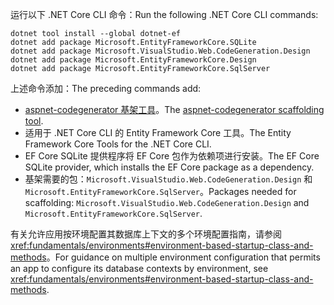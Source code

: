 <span data-ttu-id="ca8f0-101">运行以下 .NET Core CLI 命令：</span><span class="sxs-lookup"><span data-stu-id="ca8f0-101">Run the following .NET Core CLI commands:</span></span>

```dotnetcli
dotnet tool install --global dotnet-ef
dotnet add package Microsoft.EntityFrameworkCore.SQLite
dotnet add package Microsoft.VisualStudio.Web.CodeGeneration.Design
dotnet add package Microsoft.EntityFrameworkCore.Design
dotnet add package Microsoft.EntityFrameworkCore.SqlServer
```

<span data-ttu-id="ca8f0-102">上述命令添加：</span><span class="sxs-lookup"><span data-stu-id="ca8f0-102">The preceding commands add:</span></span>

* <span data-ttu-id="ca8f0-103">[aspnet-codegenerator 基架工具](xref:fundamentals/tools/dotnet-aspnet-codegenerator)。</span><span class="sxs-lookup"><span data-stu-id="ca8f0-103">The [aspnet-codegenerator scaffolding tool](xref:fundamentals/tools/dotnet-aspnet-codegenerator).</span></span>
* <span data-ttu-id="ca8f0-104">适用于 .NET Core CLI 的 Entity Framework Core 工具。</span><span class="sxs-lookup"><span data-stu-id="ca8f0-104">The Entity Framework Core Tools for the .NET Core CLI.</span></span>
* <span data-ttu-id="ca8f0-105">EF Core SQLite 提供程序将 EF Core 包作为依赖项进行安装。</span><span class="sxs-lookup"><span data-stu-id="ca8f0-105">The EF Core SQLite provider, which installs the EF Core package as a dependency.</span></span>
* <span data-ttu-id="ca8f0-106">基架需要的包：`Microsoft.VisualStudio.Web.CodeGeneration.Design` 和 `Microsoft.EntityFrameworkCore.SqlServer`。</span><span class="sxs-lookup"><span data-stu-id="ca8f0-106">Packages needed for scaffolding: `Microsoft.VisualStudio.Web.CodeGeneration.Design` and `Microsoft.EntityFrameworkCore.SqlServer`.</span></span>

<span data-ttu-id="ca8f0-107">有关允许应用按环境配置其数据库上下文的多个环境配置指南，请参阅 <xref:fundamentals/environments#environment-based-startup-class-and-methods>。</span><span class="sxs-lookup"><span data-stu-id="ca8f0-107">For guidance on multiple environment configuration that permits an app to configure its database contexts by environment, see <xref:fundamentals/environments#environment-based-startup-class-and-methods>.</span></span>
